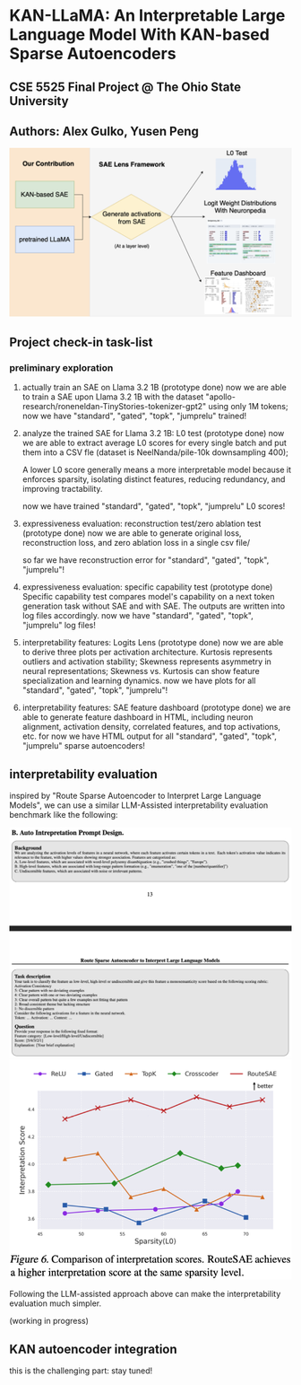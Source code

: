 # KAN-LLaMA: An Interpretable Large Language Model With KAN-based Sparse Autoencoders

## CSE 5525 Final Project @ The Ohio State University

## Authors: Alex Gulko, Yusen Peng

![alt text](docs/NLP_pipeline.png "KAN-LLaMA pipeline")


## Project check-in task-list

### preliminary exploration

1. actually train an SAE on Llama 3.2 1B (prototype done)
    now we are able to train a SAE upon Llama 3.2 1B with the dataset "apollo-research/roneneldan-TinyStories-tokenizer-gpt2" using only 1M tokens;
    now we have "standard", "gated", "topk", "jumprelu" trained!
    
2. analyze the trained SAE for Llama 3.2 1B: L0 test (prototype done)
    now we are able to extract average L0 scores for every single batch and put them into a CSV fle (dataset is NeelNanda/pile-10k downsampling 400);
   
    A lower L0 score generally means a more interpretable model because it enforces sparsity, isolating distinct features, reducing redundancy, and improving tractability.

    now we have trained "standard", "gated", "topk", "jumprelu" L0 scores!

3. expressiveness evaluation: reconstruction test/zero ablation test (prototype done)
    now we are able to generate original loss, reconstruction loss, and zero ablation loss in a single csv file/
    
    so far we have reconstruction error for "standard", "gated", "topk", "jumprelu"!


4. expressiveness evaluation: specific capability test (prototype done)
    Specific capability test compares model's capability on a next token generation task without SAE and with SAE. The outputs are written into log files accordingly. now we have "standard", "gated", "topk", "jumprelu" log files! 


5. interpretability features: Logits Lens (prototype done)
    now we are able to derive three plots per activation architecture. Kurtosis represents outliers and activation stability; Skewness represents asymmetry in neural representations; Skewness vs. Kurtosis can show feature specialization and learning dynamics. now we have plots for all "standard", "gated", "topk", "jumprelu"!

6. interpretability features: SAE feature dashboard (prototype done)
    we are able to generate feature dashboard in HTML, including neuron alignment, activation density, correlated features, and top activations, etc. for now we have HTML output for all "standard", "gated", "topk", "jumprelu" sparse autoencoders!

## interpretability evaluation

inspired by "Route Sparse Autoencoder to Interpret Large Language Models", we can use a similar LLM-Assisted interpretability evaluation benchmark like the following:

![alt text](LLM_assisted.png)
![alt text](LLM_assisted_result.png)

Following the LLM-assisted approach above can make the interpretability evaluation much simpler.


(working in progress)

## KAN autoencoder integration

this is the challenging part: stay tuned!
